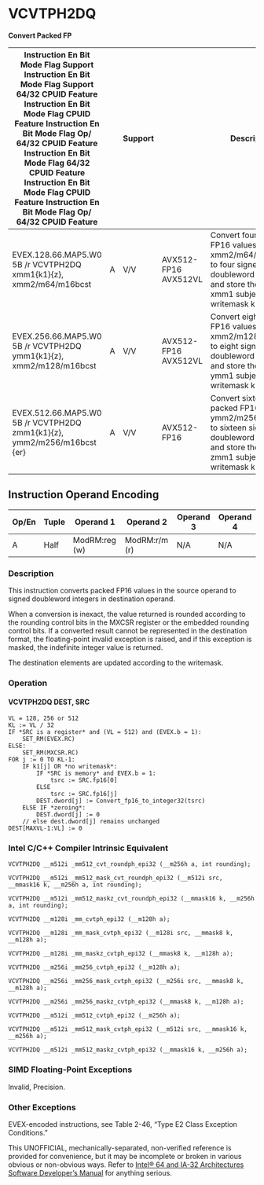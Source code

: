 # VCVTPH2DQ

**Convert Packed FP**

| Instruction En Bit Mode Flag Support Instruction En Bit Mode Flag Support 64/32 CPUID Feature Instruction En Bit Mode Flag CPUID Feature Instruction En Bit Mode Flag Op/ 64/32 CPUID Feature Instruction En Bit Mode Flag 64/32 CPUID Feature Instruction En Bit Mode Flag CPUID Feature Instruction En Bit Mode Flag Op/ 64/32 CPUID Feature |     | Support |                      | Description                                                                                                                                          |
| ---------------------------------------------------------------------------------------------------------------------------------------------------------------------------------------------------------------------------------------------------------------------------------------------------------------------------------------------- | --- | ------- | -------------------- | ---------------------------------------------------------------------------------------------------------------------------------------------------- |
| EVEX.128.66.MAP5.W0 5B /r VCVTPH2DQ xmm1{k1}{z}, xmm2/m64/m16bcst                                                                                                                                                                                                                                                                              | A   | V/V     | AVX512-FP16 AVX512VL | Convert four packed FP16 values in xmm2/m64/m16bcst to four signed doubleword integers, and store the result in xmm1 subject to writemask k1.        |
| EVEX.256.66.MAP5.W0 5B /r VCVTPH2DQ ymm1{k1}{z}, xmm2/m128/m16bcst                                                                                                                                                                                                                                                                             | A   | V/V     | AVX512-FP16 AVX512VL | Convert eight packed FP16 values in xmm2/m128/m16bcst to eight signed doubleword integers, and store the result in ymm1 subject to writemask k1.     |
| EVEX.512.66.MAP5.W0 5B /r VCVTPH2DQ zmm1{k1}{z}, ymm2/m256/m16bcst {er}                                                                                                                                                                                                                                                                        | A   | V/V     | AVX512-FP16          | Convert sixteen packed FP16 values in ymm2/m256/m16bcst to sixteen signed doubleword integers, and store the result in zmm1 subject to writemask k1. |

## Instruction Operand Encoding

| Op/En | Tuple | Operand 1     | Operand 2     | Operand 3 | Operand 4 |
| ----- | ----- | ------------- | ------------- | --------- | --------- |
| A     | Half  | ModRM:reg (w) | ModRM:r/m (r) | N/A       | N/A       |

### Description

This instruction converts packed FP16 values in the source operand to signed doubleword integers in destination operand.

When a conversion is inexact, the value returned is rounded according to the rounding control bits in the MXCSR register or the embedded rounding control bits. If a converted result cannot be represented in the destination format, the floating-point invalid exception is raised, and if this exception is masked, the indefinite integer value is returned.

The destination elements are updated according to the writemask.

### Operation

#### VCVTPH2DQ DEST, SRC

```
VL = 128, 256 or 512
KL := VL / 32
IF *SRC is a register* and (VL = 512) and (EVEX.b = 1):
    SET_RM(EVEX.RC)
ELSE:
    SET_RM(MXCSR.RC)
FOR j := 0 TO KL-1:
    IF k1[j] OR *no writemask*:
        IF *SRC is memory* and EVEX.b = 1:
            tsrc := SRC.fp16[0]
        ELSE
            tsrc := SRC.fp16[j]
        DEST.dword[j] := Convert_fp16_to_integer32(tsrc)
    ELSE IF *zeroing*:
        DEST.dword[j] := 0
    // else dest.dword[j] remains unchanged
DEST[MAXVL-1:VL] := 0

```

### Intel C/C++ Compiler Intrinsic Equivalent

```
VCVTPH2DQ __m512i _mm512_cvt_roundph_epi32 (__m256h a, int rounding);

```

```
VCVTPH2DQ __m512i _mm512_mask_cvt_roundph_epi32 (__m512i src, __mmask16 k, __m256h a, int rounding);

```

```
VCVTPH2DQ __m512i _mm512_maskz_cvt_roundph_epi32 (__mmask16 k, __m256h a, int rounding);

```

```
VCVTPH2DQ __m128i _mm_cvtph_epi32 (__m128h a);

```

```
VCVTPH2DQ __m128i _mm_mask_cvtph_epi32 (__m128i src, __mmask8 k, __m128h a);

```

```
VCVTPH2DQ __m128i _mm_maskz_cvtph_epi32 (__mmask8 k, __m128h a);

```

```
VCVTPH2DQ __m256i _mm256_cvtph_epi32 (__m128h a);

```

```
VCVTPH2DQ __m256i _mm256_mask_cvtph_epi32 (__m256i src, __mmask8 k, __m128h a);

```

```
VCVTPH2DQ __m256i _mm256_maskz_cvtph_epi32 (__mmask8 k, __m128h a);

```

```
VCVTPH2DQ __m512i _mm512_cvtph_epi32 (__m256h a);

```

```
VCVTPH2DQ __m512i _mm512_mask_cvtph_epi32 (__m512i src, __mmask16 k, __m256h a);

```

```
VCVTPH2DQ __m512i _mm512_maskz_cvtph_epi32 (__mmask16 k, __m256h a);

```

### SIMD Floating-Point Exceptions

Invalid, Precision.

### Other Exceptions

EVEX-encoded instructions, see Table 2-46, “Type E2 Class Exception Conditions.”

This UNOFFICIAL, mechanically-separated, non-verified reference is provided for convenience, but it may be
incomplete or broken in various obvious or non-obvious
ways. Refer to [Intel® 64 and IA-32 Architectures Software Developer’s Manual](https://software.intel.com/en-us/download/intel-64-and-ia-32-architectures-sdm-combined-volumes-1-2a-2b-2c-2d-3a-3b-3c-3d-and-4) for anything serious.
